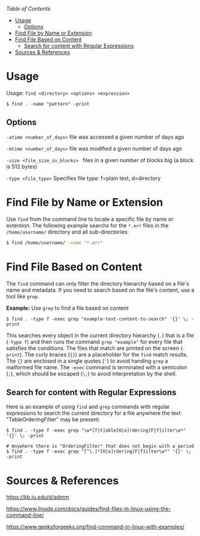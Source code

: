 *Table of Contents*
- [Usage](#usage)
  - [Options](#options)
- [Find File by Name or Extension](#find-file-by-name-or-extension)
- [Find File Based on Content](#find-file-based-on-content)
  - [Search for content with Regular Expressions](#search-for-content-with-regular-expressions)
- [Sources \& References](#sources--references)

# Usage
Usage: `find <directory> <options> <expression>`
```shell
$ find . -name "pattern" -print
```

## Options
`-atime <number_of_days>` file was accessed a given number of days ago

`-mtime <number_of_days>` file was modified a given number of days ago

`-size <file_size_in_blocks> ` files in a given number of blocks big (a block is 512 bytes)

`-type <file_type>` Specifies file type: f=plain text, d=directory


# Find File by Name or Extension
Use `find` from the command line to locate a specific file by name or extention. The following example searchs for the `*.err` files in the `/home/username/` directory and all sub-directories:

```bash
$ find /home/username/ -name "*.err"
```

# Find File Based on Content
The `find` command can only filter the directory hierarchy based on a file's name and metadata. If you need to search based on the file's content, use a tool like `grep`.

**Example:** Use `grep` to find a file based on content
```shell
$ find . -type f -exec grep "example-text-content-to-search" '{}' \; -print
```
This searches every object in the current directory hierarchy (`.`) that is a file (`-type f`) and then runs the command `grep "example"` for every file that satisfies the conditions. The files that match are printed on the screen (`-print`). The curly braces (`{}`) are a placeholder for the `find` match results. The `{}` are enclosed in a single quotes (`'`) to avoid handing `grep` a malformed file name. The `-exec` command is terminated with a semicolon (`;`), which should be escaped (`\;`) to avoid interpretation by the shell.


## Search for content with Regular Expressions
Here is an example of using `find` and `grep` commands with regular expressions to search the current directory for a file anywhere the text "TableOrderingFilter" may be present.

```shell
$ find . -type f -exec grep "\w*[T|t]able[O|o]rdering[F|f]ilter\w*" '{}' \; -print

# Anywhere there is "OrderingFilter" that does not begin with a period
$ find . -type f -exec grep "[^\.]*[O|o]rdering[F|f]ilter\w*" '{}' \; -print
```

# Sources & References

https://kb.iu.edu/d/admm

https://www.linode.com/docs/guides/find-files-in-linux-using-the-command-line/

https://www.geeksforgeeks.org/find-command-in-linux-with-examples/


